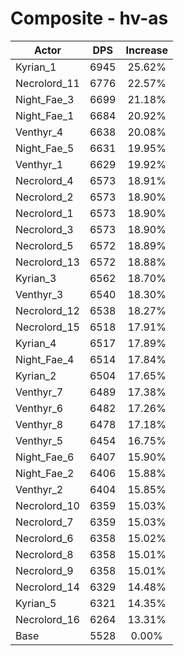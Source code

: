 # Composite - hv-as
| Actor | DPS | Increase |
|---|:---:|:---:|
|Kyrian_1|6945|25.62%|
|Necrolord_11|6776|22.57%|
|Night_Fae_3|6699|21.18%|
|Night_Fae_1|6684|20.92%|
|Venthyr_4|6638|20.08%|
|Night_Fae_5|6631|19.95%|
|Venthyr_1|6629|19.92%|
|Necrolord_4|6573|18.91%|
|Necrolord_2|6573|18.90%|
|Necrolord_1|6573|18.90%|
|Necrolord_3|6573|18.90%|
|Necrolord_5|6572|18.89%|
|Necrolord_13|6572|18.88%|
|Kyrian_3|6562|18.70%|
|Venthyr_3|6540|18.30%|
|Necrolord_12|6538|18.27%|
|Necrolord_15|6518|17.91%|
|Kyrian_4|6517|17.89%|
|Night_Fae_4|6514|17.84%|
|Kyrian_2|6504|17.65%|
|Venthyr_7|6489|17.38%|
|Venthyr_6|6482|17.26%|
|Venthyr_8|6478|17.18%|
|Venthyr_5|6454|16.75%|
|Night_Fae_6|6407|15.90%|
|Night_Fae_2|6406|15.88%|
|Venthyr_2|6404|15.85%|
|Necrolord_10|6359|15.03%|
|Necrolord_7|6359|15.03%|
|Necrolord_6|6358|15.02%|
|Necrolord_8|6358|15.01%|
|Necrolord_9|6358|15.01%|
|Necrolord_14|6329|14.48%|
|Kyrian_5|6321|14.35%|
|Necrolord_16|6264|13.31%|
|Base|5528|0.00%|
